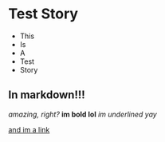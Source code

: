 # Test Story

- This
- Is
- A
- Test
- Story

## In markdown!!!
*amazing, right?*
**im bold lol**
_im underlined yay_

[and im a link](https://github.com/CandorPost/CandorPost-Website)
